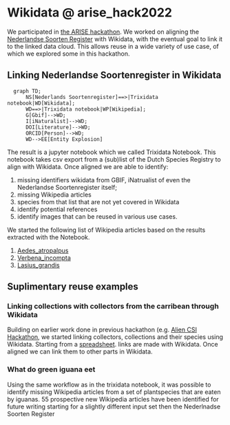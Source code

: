 # Wikidata @ arise_hack2022

We participated in [the ARISE hackathon](https://www.arise-biodiversity.nl/hackathon). We worked on aligning the [Nederlandse Soorten Register](https://www.nederlandsesoorten.nl/) with Wikidata, with the eventual goal to link it to the linked data cloud. This allows reuse in a wide variety of use case, of which we explored some in this hackathon. 

## Linking Nederlandse Soortenregister in Wikidata

```mermaid
  graph TD;
      NS[Nederlands Soortenregister]==>|Trixidata notebook|WD[Wikidata];
      WD==>|Trixidata notebook|WP[Wikipedia];
      G[Gbif]-->WD;
      I[iNaturalist]-->WD;
      DOI[Literature]-->WD;
      ORCID[Person]-->WD;
      WD-->EE[Entity Explosion]
```

The result is a jupyter notebook which we called Trixidata Notebook. This notebook takes csv export from a (sub)list of the Dutch Species Registry to align with Wikidata. 
Once aligned we are able to identify:
1. missing identifiers wikidata from GBIF, iNatrualist of even the Nederlandse Soortenregister itself;
2. missing Wikipedia articles
3. species from that list that are not yet covered in Wikidata
4. identify potential references
5. identify images that can be reused in various use cases.

We started the following list of Wikipedia articles based on the results extracted with the Notebook.
1. [Aedes_atropalpus](https://en.wikipedia.org/wiki/Aedes_atropalpus)
2. [Verbena_incompta](https://nl.wikipedia.org/wiki/Verbena_incompta)
3. [Lasius_grandis](https://en.wikipedia.org/wiki/Lasius_grandis)

## Suplimentary reuse examples 

### Linking collections with collectors from the carribean through Wikidata
Building on earlier work done in previous hackathon (e.g. [Alien CSI Hackathon](https://github.com/alien-csi/alien-csi-hackathon), we started linking collectors, collections and their species using Wikidata. Starting from a [spreadsheet](https://docs.google.com/spreadsheets/d/1lcElRFJHOfcZTsgzjbx1jEgpEAAgcn4GJ0MnvU80TM0/edit?usp=sharing). links are made with Wikidata. Once aligned we can link them to other parts in Wikidata. 

### What do green iguana eet
Using the same workflow as in the trixidata notebook, it was possible to identify missing Wikipedia articles from a set of plantspecies that are eaten by iguanas. 55 prospective new Wikipedia articles have been identified for future writing starting for a slightly different input set then the Nederlnadse Soorten Register


